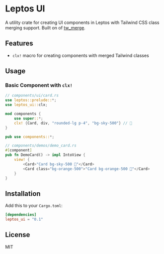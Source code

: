 # Leptos UI

A utility crate for creating UI components in Leptos with Tailwind CSS class merging support. Built on of [tw_merge](https://crates.io/crates/tw_merge).

## Features

- `clx!` macro for creating components with merged Tailwind classes

## Usage

### Basic Component with `clx!`

```rust
// components/ui/card.rs
use leptos::prelude::*;
use leptos_ui::clx;

mod components {
    use super::*;
    clx! {Card, div, "rounded-lg p-4", "bg-sky-500"} // 🩵
}

pub use components::*;

// components/demos/demo_card.rs
#[component]
pub fn DemoCard() -> impl IntoView {
    view! {
        <Card>"Card bg-sky-500 🩵"</Card>
        <Card class="bg-orange-500">"Card bg-orange-500 🧡"</Card>
    }
}
```


## Installation

Add this to your `Cargo.toml`:

```toml
[dependencies]
leptos_ui = "0.1"
```

## License

MIT
